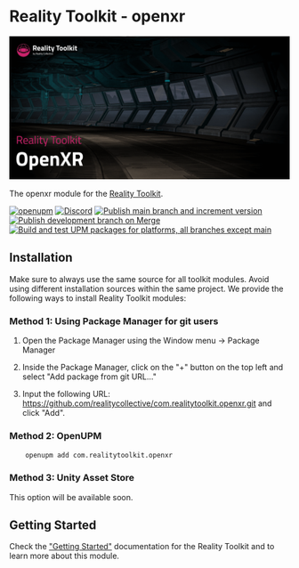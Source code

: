 # Reality Toolkit - openxr

![com.realitytoolkit.openxr](https://github.com/realitycollective/realitycollective.logo/blob/main/RealityToolkit/RepoBanners/com.realitytoolkit.openxr.png?raw=true)

The openxr module for the [Reality Toolkit](https://www.realitytoolkit.io/).

[![openupm](https://img.shields.io/npm/v/com.realitytoolkit.openxr?label=openupm&registry_uri=https://package.openupm.com)](https://openupm.com/packages/com.realitytoolkit.openxr/) [![Discord](https://img.shields.io/discord/597064584980987924.svg?label=&logo=discord&logoColor=ffffff&color=7389D8&labelColor=6A7EC2)](https://discord.gg/hF7TtRCFmB)
[![Publish main branch and increment version](https://github.com/realitycollective/com.realitytoolkit.openxr/actions/workflows/main-publish.yml/badge.svg)](https://github.com/realitycollective/com.realitytoolkit.openxr/actions/workflows/main-publish.yml)
[![Publish development branch on Merge](https://github.com/realitycollective/com.realitytoolkit.openxr/actions/workflows/development-publish.yml/badge.svg)](https://github.com/realitycollective/com.realitytoolkit.openxr/actions/workflows/development-publish.yml)
[![Build and test UPM packages for platforms, all branches except main](https://github.com/realitycollective/com.realitytoolkit.openxr/actions/workflows/development-buildandtestupmrelease.yml/badge.svg)](https://github.com/realitycollective/com.realitytoolkit.openxr/actions/workflows/development-buildandtestupmrelease.yml)

## Installation

Make sure to always use the same source for all toolkit modules. Avoid using different installation sources within the same project. We provide the following ways to install Reality Toolkit modules:

### Method 1: Using Package Manager for git users

1. Open the Package Manager using the Window menu -> Package Manager

2. Inside the Package Manager, click on the "+" button on the top left and select "Add package from git URL..."

3. Input the following URL: https://github.com/realitycollective/com.realitytoolkit.openxr.git and click "Add".

### Method 2: OpenUPM

```text
    openupm add com.realitytoolkit.openxr
```

### Method 3: Unity Asset Store

This option will be available soon.

## Getting Started

Check the ["Getting Started"](https://www.realitytoolkit.io/) documentation for the Reality Toolkit and to learn more about this module.

